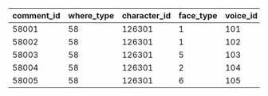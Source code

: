 |comment_id|where_type|character_id|face_type|voice_id|pos_x|pos_y|change_face_time|change_face_type|original_event_id|
| --- | --- | --- | --- | --- | --- | --- | --- | --- | --- |
|58001|58|126301|1|101|-375|0|10.11|5|10120|
|58002|58|126301|1|102|-375|0|4.53|2|10120|
|58003|58|126301|5|103|-375|0|0|5|10120|
|58004|58|126301|2|104|-375|0|5.32|1|10120|
|58005|58|126301|6|105|-375|0|4.4|5|10120|